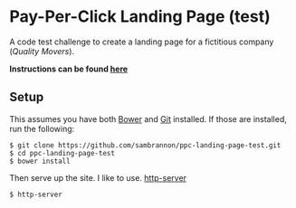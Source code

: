 # Pay-Per-Click Landing Page (test)
A code test challenge to create a landing page for a fictitious company (_Quality Movers_).

**Instructions can be found [here](INSTRUCTIONS.md)**

## Setup

This assumes you have both [Bower](http://bower.io/) and [Git](https://git-scm.com/) installed. If those are installed, run the following:

    $ git clone https://github.com/sambrannon/ppc-landing-page-test.git
    $ cd ppc-landing-page-test
    $ bower install

Then serve up the site. I like to use. [http-server](https://www.npmjs.com/package/http-server)

    $ http-server
